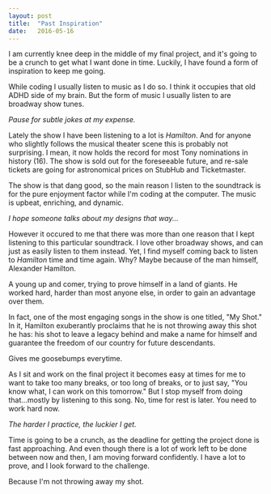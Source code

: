 ```yaml
---
layout: post
title:  "Past Inspiration"
date:   2016-05-16
---
```


I am currently knee deep in the middle of my final project, and it's going to be a crunch to get what I want done in time. Luckily, I have found a form of inspiration to keep me going.

While coding I usually listen to music as I do so. I think it occupies that old ADHD side of my brain. But the form of music I usually listen to are broadway show tunes. 

*Pause for subtle jokes at my expense.*

Lately the show I have been listening to a lot is *Hamilton*. And for anyone who slightly follows the musical theater scene this is probably not surprising. I mean, it now holds the record for most Tony nominations in history (16). The show is sold out for the foreseeable future, and re-sale tickets are going for astronomical prices on StubHub and Ticketmaster. 

The show is that dang good, so the main reason I listen to the soundtrack is for the pure enjoyment factor while I'm coding at the computer. The music is upbeat, enriching, and dynamic.

*I hope someone talks about my designs that way...*

However it occured to me that there was more than one reason that I kept listening to this particular soundtrack. I love other broadway shows, and can just as easily listen to them instead. Yet, I find myself coming back to listen to *Hamilton* time and time again. Why? Maybe because of the man himself, Alexander Hamilton.

A young up and comer, trying to prove himself in a land of giants. He worked hard, harder than most anyone else, in order to gain an advantage over them. 

In fact, one of the most engaging songs in the show is one titled, "My Shot." In it, Hamilton exuberantly proclaims that he is not throwing away this shot he has: his shot to leave a legacy behind and make a name for himself and guarantee the freedom of our country for future descendants. 

Gives me goosebumps everytime. 

As I sit and work on the final project it becomes easy at times for me to want to take too many breaks, or too long of breaks, or to just say, "You know what, I can work on this tomorrow." But I stop myself from doing that...mostly by listening to this song. No, time for rest is later. You need to work hard now. 

*The harder I practice, the luckier I get.*

Time is going to be a crunch, as the deadline for getting the project done is fast approaching. And even though there is a lot of work left to be done between now and then, I am moving forward confidently. I have a lot to prove, and I look forward to the challenge.

Because I'm not throwing away my shot.